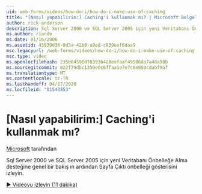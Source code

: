 ```yaml
---
uid: web-forms/videos/how-do-i/how-do-i-make-use-of-caching
title: "[Nasıl yapabilirim:] Caching'i kullanmak mı? | Microsoft Belgeleri"
author: rick-anderson
description: Sql Server 2000 ve SQL Server 2005 için yeni Veritabanı Önbelleğe Alma desteğine genel bir bakış ın ardından Sayfa Çıktı önbelleği gösterisini izleyin.
ms.author: riande
ms.date: 01/16/2006
ms.assetid: 43939d36-0d3a-42b0-a9ed-c839eef6daa9
msc.legacyurl: /web-forms/videos/how-do-i/how-do-i-make-use-of-caching
msc.type: video
ms.openlocfilehash: 235b64596d78393b428eefaaf49506da7a48a58b
ms.sourcegitcommit: 022f79dbc1350e0c6ffaa1e7e7c6e850cdabf9af
ms.translationtype: MT
ms.contentlocale: tr-TR
ms.lasthandoff: 04/17/2020
ms.locfileid: "81543853"
---
```

# <a name="how-do-i-make-use-of-caching"></a>[Nasıl yapabilirim:] Caching'i kullanmak mı?

[Microsoft](https://github.com/microsoft) tarafından

Sql Server 2000 ve SQL Server 2005 için yeni Veritabanı Önbelleğe Alma desteğine genel bir bakış ın ardından Sayfa Çıktı önbelleği gösterisini izleyin.

[&#9654; Videoyu izleyin (11 dakika)](https://channel9.msdn.com/Blogs/ASP-NET-Site-Videos/how-do-i-make-use-of-caching)
